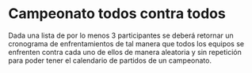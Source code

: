 # Campeonato todos contra todos

Dada una lista de por lo menos 3 participantes se deberá retornar un cronograma de enfrentamientos de tal manera que todos los equipos se enfrenten contra cada uno de ellos de manera aleatoria y sin repetición para poder tener el calendario de partidos de un campeonato.
